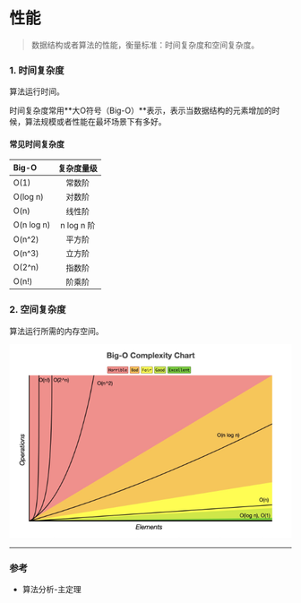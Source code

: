 # 性能

> 数据结构或者算法的性能，衡量标准：时间复杂度和空间复杂度。

### 1. 时间复杂度

算法运行时间。

时间复杂度常用**大O符号（Big-O）**表示，表示当数据结构的元素增加的时候，算法规模或者性能在最坏场景下有多好。

#### 常见时间复杂度

| Big-O | 复杂度量级 |
| :--- | :---: |
| O(1) | 常数阶 |
| O(log n) | 对数阶 |
| O(n) | 线性阶 |
| O(n log n) | n log n 阶 |
| O(n^2) | 平方阶 |
| O(n^3) | 立方阶 |
| O(2^n) | 指数阶 |
| O(n!) | 阶乘阶 |

### 2. 空间复杂度

算法运行所需的内存空间。

![性能](/assets/images/code/性能.png)


---

### 参考

- 算法分析-主定理

